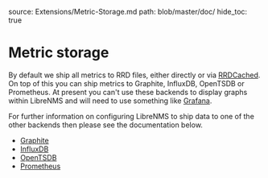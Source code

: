 source: Extensions/Metric-Storage.md
path: blob/master/doc/
hide_toc: true

# Metric storage

By default we ship all metrics to RRD files, either directly or via
[RRDCached](RRDCached.md). On top of this  you can ship metrics to
Graphite, InfluxDB, OpenTSDB or Prometheus. At present you can't use
these backends to display graphs within LibreNMS and will need to use
something like [Grafana](https://grafana.com/).

For further information on configuring LibreNMS to ship data to one of
the other backends then please see the documentation below.

- [Graphite](metrics/Graphite.md)
- [InfluxDB](metrics/InfluxDB.md)
- [OpenTSDB](metrics/OpenTSDB.md)
- [Prometheus](metrics/Prometheus.md)
